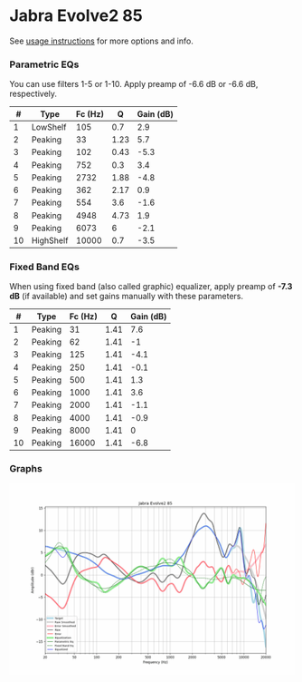 # Jabra Evolve2 85
See [usage instructions](https://github.com/jaakkopasanen/AutoEq#usage) for more options and info.

### Parametric EQs
You can use filters 1-5 or 1-10. Apply preamp of -6.6 dB or -6.6 dB, respectively.

|   # | Type      |   Fc (Hz) |    Q |   Gain (dB) |
|-----|-----------|-----------|------|-------------|
|   1 | LowShelf  |       105 | 0.7  |         2.9 |
|   2 | Peaking   |        33 | 1.23 |         5.7 |
|   3 | Peaking   |       102 | 0.43 |        -5.3 |
|   4 | Peaking   |       752 | 0.3  |         3.4 |
|   5 | Peaking   |      2732 | 1.88 |        -4.8 |
|   6 | Peaking   |       362 | 2.17 |         0.9 |
|   7 | Peaking   |       554 | 3.6  |        -1.6 |
|   8 | Peaking   |      4948 | 4.73 |         1.9 |
|   9 | Peaking   |      6073 | 6    |        -2.1 |
|  10 | HighShelf |     10000 | 0.7  |        -3.5 |

### Fixed Band EQs
When using fixed band (also called graphic) equalizer, apply preamp of **-7.3 dB** (if available) and set gains manually with these parameters.

|   # | Type    |   Fc (Hz) |    Q |   Gain (dB) |
|-----|---------|-----------|------|-------------|
|   1 | Peaking |        31 | 1.41 |         7.6 |
|   2 | Peaking |        62 | 1.41 |        -1   |
|   3 | Peaking |       125 | 1.41 |        -4.1 |
|   4 | Peaking |       250 | 1.41 |        -0.1 |
|   5 | Peaking |       500 | 1.41 |         1.3 |
|   6 | Peaking |      1000 | 1.41 |         3.6 |
|   7 | Peaking |      2000 | 1.41 |        -1.1 |
|   8 | Peaking |      4000 | 1.41 |        -0.9 |
|   9 | Peaking |      8000 | 1.41 |         0   |
|  10 | Peaking |     16000 | 1.41 |        -6.8 |

### Graphs
![](./Jabra%20Evolve2%2085.png)
